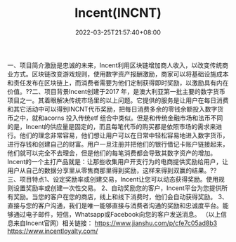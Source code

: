 ﻿---
weight: 
title: "Incent(INCNT)"
description: "激励是忠诚的未来，Incent利用区块链增加商人收入，以改变传统商业方式"
date: 2022-03-25T21:57:40+08:00
lastmod: 2022-03-25T16:45:40+08:00
draft: false
authors: ["Metabd"]
featuredImage: "incentincnt.webp"
link: ""
tags: ["数字代币","Incent(INCNT)"]
categories: ["navigation"]
navigation: ["数字代币"]
lightgallery: true
toc: true
pinned: false
recommend: false
recommend1: false
---
一、项目简介激励是忠诚的未来，Incent利用区块链增加商人收入，以改变传统商业方式。区块链改变游戏规则，使用数字资产报酬激励，商家可以将基础设施成本和责任发布在区块链上，而消费者需要为他们定制获得即时奖励，以激励具有内在价值。??二、项目背景Incent创建于2017 年，是澳大利亚第一批主要的数字货币项目之一。其着眼解决传统市场里的以上问题。它提供的服务是让用户在每日消费和其它活动中可以得到INCNT代币奖励，把每日消费多余的零钱余额投入数字货币之中，就和acorns 投入传统etf 组合中类似。但是和传统金融市场和法币不同的是，Incent的供应量是固定的，而且每笔代币的购买都是依照市场的需求来进行。他们的理念非常容易，他们想让用户可以在日常中轻松容易地进入数字货币，进行存钱和创建自己的财富。用户一旦注册并把他们的银行借记卡账户链接起来，他们就可以完全不去理会，但是他们的每笔消费都会导致其数字资产的增加。Incent的一个主打产品就是：让那些收集用户开支行为的电商提供奖励给用户，让用户从自己的数据分享里从零售商那里得到奖励，这样来得到双赢的结果。??三、项目特点1、设定奖励率或创建交易，Incent让您可以动态获得奖励。使用规则设置奖励率或创建一次性交易。
2、自动奖励您的客户，Incent平台为您提供所有奖励。当您的客户在您的商店，线上和线下消费时，他们会自动获得奖励。
3、直接与您的客户沟通，我们是唯一能够直接与消费者沟通的奖励和忠诚度平台。能够通过电子邮件，短信，Whatsapp或Facebook向您的客户发送消息。
（以上信息来自Incent官网）相关链接：
https://www.jianshu.com/p/cfe7c05ad8b3
https://www.incentloyalty.com/
